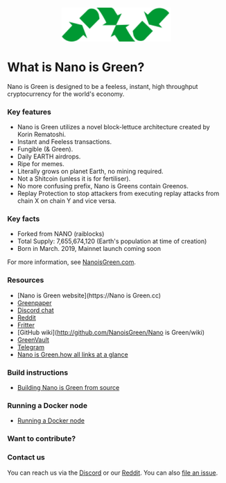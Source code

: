 <p align="center">
  <img src="https://github.com/Tesconanopay/Nano-is-Green/blob/master/logo.png" width="50%" height="50%"/></p>


# What is Nano is Green?
Nano is Green is designed to be a feeless, instant, high throughput cryptocurrency for the world's economy. 

### Key features
* Nano is Green utilizes a novel block-lettuce architecture created by Korin Rematoshi.
* Instant and Feeless transactions.
* Fungible (& Green).
* Daily EARTH airdrops.
* Ripe for memes.
* Literally grows on planet Earth, no mining required.
* Not a Shitcoin (unless it is for fertiliser).
* No more confusing prefix, Nano is Greens contain Greenos.
* Replay Protection to stop attackers from executing replay attacks from chain X on chain Y and vice versa.

### Key facts
* Forked from NANO (raiblocks)
* Total Supply: 7,655,674,120 (Earth's population at time of creation)
* Born in March. 2019, Mainnet launch coming soon

For more information, see [NanoisGreen.com](https://NanoisGreen.com).

### Resources
- [Nano is Green website](https://Nano is Green.cc)
- [Greenpaper](https://NanoisGreen.com/)
- [Discord chat](https://chat.TheEarthCentre.cc)
- [Reddit](http://reddit.com/r/NanoisGreen)
- [Fritter](http://twitter.com/NanoisGreen)
- [GitHub wiki](http://github.com/NanoisGreen/Nano is Green/wiki)
- [GreenVault](https://vault.Green.cc)
- [Telegram](https://t.me/joinchat/NanoisGreen)
- [Nano is Green.how all links at a glance](http://NanoisGreen.how/)

### Build instructions
- [Building Nano is Green from source](https://github.com/NanoisGreen/NanoisGreen/wiki/Building-a-NanoisGreende-from-sources)

### Running a Docker node
- [Running a Docker node](https://github.com/NanoisGreen/NanoisGreen/wiki/Running-a-Docker-NanoisGreende)

### Want to contribute?

### Contact us
You can reach us via the [Discord](https://chat.NanoisGreen.cc) or our [Reddit](http://reddit.com/r/NanoisGreen).
You can also [file an issue](http://github.com/NanoisGreen/NanoisGreen/issues).

